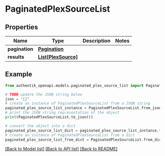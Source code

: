 # PaginatedPlexSourceList


## Properties

Name | Type | Description | Notes
------------ | ------------- | ------------- | -------------
**pagination** | [**Pagination**](Pagination.md) |  | 
**results** | [**List[PlexSource]**](PlexSource.md) |  | 

## Example

```python
from authentik_openapi.models.paginated_plex_source_list import PaginatedPlexSourceList

# TODO update the JSON string below
json = "{}"
# create an instance of PaginatedPlexSourceList from a JSON string
paginated_plex_source_list_instance = PaginatedPlexSourceList.from_json(json)
# print the JSON string representation of the object
print(PaginatedPlexSourceList.to_json())

# convert the object into a dict
paginated_plex_source_list_dict = paginated_plex_source_list_instance.to_dict()
# create an instance of PaginatedPlexSourceList from a dict
paginated_plex_source_list_from_dict = PaginatedPlexSourceList.from_dict(paginated_plex_source_list_dict)
```
[[Back to Model list]](../README.md#documentation-for-models) [[Back to API list]](../README.md#documentation-for-api-endpoints) [[Back to README]](../README.md)


